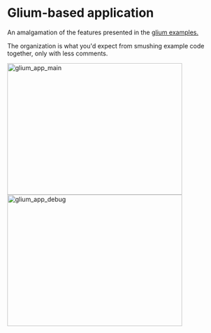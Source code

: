 # Glium-based application

An amalgamation of the features presented in the [glium examples.](https://github.com/glium/glium)

The organization is what you'd expect from smushing example code together, only with less comments.

<span>
<img src="https://user-images.githubusercontent.com/3183562/231915263-0235aab3-74a4-413f-ba16-340f46fc25d3.png" alt="glium_app_main" width="400" height="300"/>
<img src="https://user-images.githubusercontent.com/3183562/231915278-8e999287-a882-4215-82f3-068fa4c4fd09.png" alt="glium_app_debug" width="400" height="300"/>
</span>
